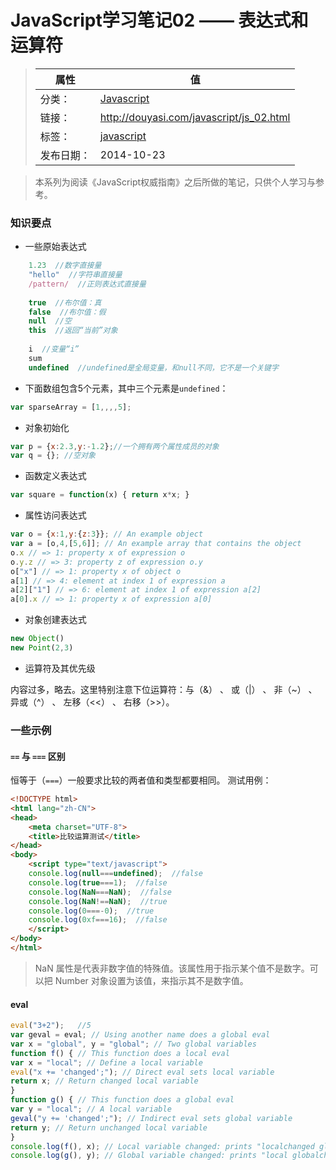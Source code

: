 # JavaScript学习笔记02 —— 表达式和运算符

>|  属性  |  值  |
>| ----- | ----- |
>| 分类： | [Javascript](http://douyasi.com/category/javascript/) |
>| 链接： | http://douyasi.com/javascript/js_02.html |
>| 标签： | [javascript](http://douyasi.com/tag/javascript)  |
>| 发布日期： | 2014-10-23 |

> 本系列为阅读《JavaScript权威指南》之后所做的笔记，只供个人学习与参考。


### 知识要点

- 一些原始表达式

```javascript
    1.23  //数字直接量
    "hello"  //字符串直接量
    /pattern/  //正则表达式直接量
    
    true  //布尔值：真
    false  //布尔值：假
    null  //空
    this  //返回“当前”对象
    
    i  //变量“i”
    sum  
    undefined  //undefined是全局变量，和null不同，它不是一个关键字
```

- 下面数组包含5个元素，其中三个元素是`undefined`：

```javascript
var sparseArray = [1,,,,5];
```

- 对象初始化

```javascript
var p = {x:2.3,y:-1.2};//一个拥有两个属性成员的对象
var q = {}; //空对象
```

- 函数定义表达式

```javascript
var square = function(x) { return x*x; }
```

- 属性访问表达式

```javascript
var o = {x:1,y:{z:3}}; // An example object
var a = [o,4,[5,6]]; // An example array that contains the object
o.x // => 1: property x of expression o
o.y.z // => 3: property z of expression o.y
o["x"] // => 1: property x of object o
a[1] // => 4: element at index 1 of expression a
a[2]["1"] // => 6: element at index 1 of expression a[2]
a[0].x // => 1: property x of expression a[0]
```



- 对象创建表达式

```javascript
new Object()
new Point(2,3)
```

- 运算符及其优先级

内容过多，略去。这里特别注意下位运算符：与（&） 、 或（|） 、 非（~） 、异或（\^） 、 左移（<<） 、 右移（>>）。

### 一些示例

#### `==` 与 `===` 区别

恒等于（`===`）一般要求比较的两者值和类型都要相同。
测试用例：

```html
<!DOCTYPE html>
<html lang="zh-CN">
<head>
	<meta charset="UTF-8">
	<title>比较运算测试</title>
</head>
<body>
	<script type="text/javascript">
	console.log(null===undefined);  //false
	console.log(true===1);  //false
	console.log(NaN===NaN);  //false
	console.log(NaN!==NaN);  //true
	console.log(0===-0);  //true
	console.log(0xf===16);  //false
	</script>
</body>
</html>
```
>    NaN 属性是代表非数字值的特殊值。该属性用于指示某个值不是数字。可以把 Number 对象设置为该值，来指示其不是数字值。

#### eval

```javascript
eval("3+2");   //5
var geval = eval; // Using another name does a global eval
var x = "global", y = "global"; // Two global variables
function f() { // This function does a local eval
var x = "local"; // Define a local variable
eval("x += 'changed';"); // Direct eval sets local variable
return x; // Return changed local variable
}
function g() { // This function does a global eval
var y = "local"; // A local variable
geval("y += 'changed';"); // Indirect eval sets global variable
return y; // Return unchanged local variable
}
console.log(f(), x); // Local variable changed: prints "localchanged global":
console.log(g(), y); // Global variable changed: prints "local globalchanged":
```

